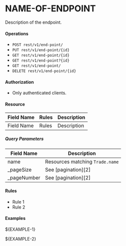 NAME-OF-ENDPOINT
===============
Description of the endpoint.

#### Operations
* `POST rest/v1/end-point/`
* `PUT rest/v1/end-point/{id}`
* `GET rest/v1/end-point/{id}`
* `GET rest/v1/end-point?{id}`
* `GET rest/v1/end-point/`
* `DELETE rest/v1/end-point/{id}`

#### Authorization
* Only authenticated clients.

#### Resource
| Field Name | Rules | Description |
| ---------- | ----- | ----------- |
| Field Name | Rules | Description |

##### Query Parameters
| Field Name | Description |
| ---------- | ----------- |
name | Resources matching `Trade.name`
_pageSize | See [pagination][2]
_pageNumber | See [pagination][2]

#### Rules
* Rule 1
* Rule 2

#### Examples
${EXAMPLE-1}

${EXAMPLE-2}